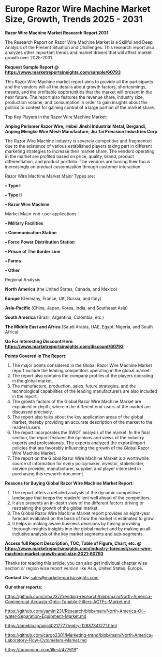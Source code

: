 # Europe Razor Wire Machine Market Size, Growth, Trends 2025 - 2031

<strong>Razor Wire Machine Market Research Report 2031</strong>

The Research Report on Razor Wire Machine Market is a Skillful and Deep Analysis of the Present Situation and Challenges. This research report also analyzes other important trends and market drivers that will affect market growth over 2025-2031.

<strong>Request Sample Report @ <a href=https://www.marketreportsinsights.com/sample/60793>https://www.marketreportsinsights.com/sample/60793</a></strong>

This Razor Wire Machine market report aims to provide all the participants and the vendors will all the details about growth factors, shortcomings, threats, and the profitable opportunities that the market will present in the near future. The report also features the revenue share, industry size, production volume, and consumption in order to gain insights about the politics to contest for gaining control of a large portion of the market share.

Top Key Players in the Razor Wire Machine Market:

<strong>Anping Perismer Razor Wire, Hebei Jinshi Industrial Metal, Bergandi, Anping Mengke Wire Mesh Manufacture, Jiu Tai Precision Industries Corp</strong>

The Razor Wire Machine Industry is severely competitive and fragmented due to the existence of various established players taking part in different marketing strategies to increase their market share. The vendors operating in the market are profiled based on price, quality, brand, product differentiation, and product portfolio. The vendors are turning their focus increasingly on product customization through customer interaction.

Razor Wire Machine Market Major Types are:

<strong>• Type I

• Type II

• Razor Wire Machine</strong>

Market Major end-user applications :

<strong>• Military Facilities

• Communication Station

• Force Power Distribution Station

• Prison of The Border Line

• Farms

• Other</strong>

Regional Analysis

</u><strong><b>North America</b></strong> (the United States, Canada, and Mexico)

<strong><b>Europe </b></strong>(Germany, France, UK, Russia, and Italy)

<strong><b>Asia-Pacific</b></strong> (China, Japan, Korea, India, and Southeast Asia)

<strong><b>South America</b></strong> (Brazil, Argentina, Colombia, etc.)

<strong><b>The Middle East and Africa</b></strong> (Saudi Arabia, UAE, Egypt, Nigeria, and South Africa)

<strong>Go For Interesting Discount Here: <a href=https://www.marketreportsinsights.com/discount/60793>https://www.marketreportsinsights.com/discount/60793</a></strong>

<strong>Points Covered in The Report:</strong>
<ol>
  <li>The major points considered in the Global Razor Wire Machine Market report include the leading competitors operating in the global market.</li>
  <li>The report also contains the company profiles of the players operating in the global market.</li>
  <li>The manufacture, production, sales, future strategies, and the technological capabilities of the leading manufacturers are also included in the report.</li>
  <li>The growth factors of the Global Razor Wire Machine Market are explained in-depth, wherein the different end-users of the market are discussed precisely.</li>
  <li>The report also talks about the key application areas of the global market, thereby providing an accurate description of the market to the readers/users.</li>
  <li>The report incorporates the SWOT analysis of the market. In the final section, the report features the opinions and views of the industry experts and professionals. The experts analyzed the export/import policies that are favorably influencing the growth of the Global Razor Wire Machine Market.</li>
  <li>The report on the Global Razor Wire Machine Market is a worthwhile source of information for every policymaker, investor, stakeholder, service provider, manufacturer, supplier, and player interested in purchasing this research document.</li>
</ol>
<strong>Reasons for Buying Global Razor Wire Machine Market Report:</strong>

<ol>
  <li>The report offers a detailed analysis of the dynamic competitive landscape that keeps the reader/client well ahead of the competitors.</li>
  <li>It also presents an in-depth view of the different factors driving or restraining the growth of the global market.</li>
  <li>The Global Razor Wire Machine Market report provides an eight-year forecast evaluated on the basis of how the market is estimated to grow.</li>
  <li>It helps in making aware business decisions by having providing thorough insights insights into the global market and by making an all-inclusive analysis of the key market segments and sub-segments.</li>
</ol>
<strong>Access full Report Description, TOC, Table of Figure, Chart, etc. @ <a href=https://www.marketreportsinsights.com/industry-forecast/razor-wire-machine-market-growth-and-size-2021-60793>https://www.marketreportsinsights.com/industry-forecast/razor-wire-machine-market-growth-and-size-2021-60793</a></strong>


Thanks for reading this article; you can also get individual chapter wise section or region wise report version like Asia, United States, Europe.

<strong>Contact Us:</strong>
sales@marketreportsinsights.com

<strong>Our other reports:</strong>

<a href=https://github.com/arha237/trending-research/blob/main/North-America-Commercial-Acousto-Optic-Tunable-Filters-AOTFs-Market.md>https://github.com/arha237/trending-research/blob/main/North-America-Commercial-Acousto-Optic-Tunable-Filters-AOTFs-Market.md</a>

<a href=https://github.com/yamini231/Research/blob/main/North-America-Oil-water-Separation-Equipment-Market.md>https://github.com/yamini231/Research/blob/main/North-America-Oil-water-Separation-Equipment-Market.md</a>

<a href=https://ameblo.jp/anjali0217777/entry-12887341271.html>https://ameblo.jp/anjali0217777/entry-12887341271.html</a>

<a href=https://github.com/cargo2301/Marketing-trend/blob/main/North-America-Laboratory-Flow-Cytometers-Market.md>https://github.com/cargo2301/Marketing-trend/blob/main/North-America-Laboratory-Flow-Cytometers-Market.md</a>

<a href=https://tanomuno.com/illust/477619>https://tanomuno.com/illust/477619</a>"
